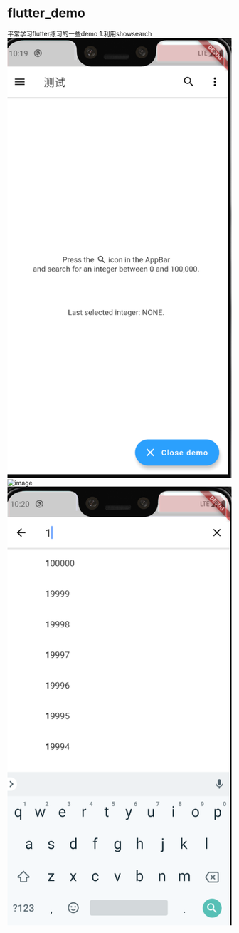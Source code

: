 # flutter_demo
平常学习flutter练习的一些demo
1.利用showsearch
![image](https://github.com/ambitious09/flutter_demo/blob/master/image/search01.png)
![image](https://github.com/ambitious09/flutter_demo/blob/master/image/search02.png)
![image](https://github.com/ambitious09/flutter_demo/blob/master/image/search03.png)
